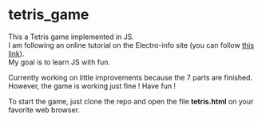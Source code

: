 # tetris_game
This a Tetris game implemented in JS.<br>I am following an online tutorial on the Electro-info site (you can follow <a href=https://www.electro-info.ovh/TP-programmation-Javascript-jeu-Tetris>this link</a>).<br>
My goal is to learn JS with fun.<br>

Currently working on little improvements because the 7 parts are finished.<br>
However, the game is working just fine ! Have fun !

To start the game, just clone the repo and open the file <b>tetris.html</b> on your favorite web browser.